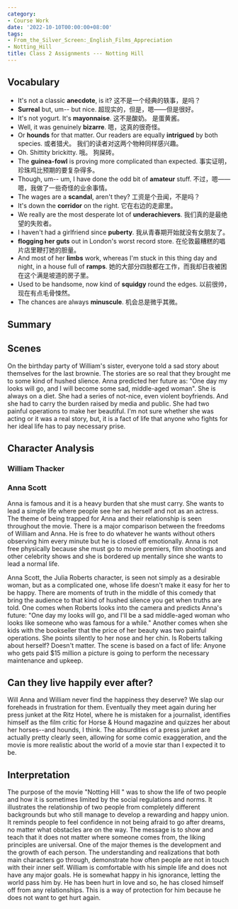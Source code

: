 ```yaml
---
category:
- Course Work
date: '2022-10-10T00:00:00+08:00'
tags:
- From_the_Silver_Screen:_English_Films_Appreciation
- Notting_Hill
title: Class 2 Assignments --- Notting Hill
---
```


## Vocabulary

- It's not a classic **anecdote**, is it? 这不是一个经典的轶事，是吗？
- **Surreal** but, um-- but nice. 超现实的，但是，嗯——但是很好。
- It's not yogurt. It's **mayonnaise**. 这不是酸奶。 是蛋黄酱。
- Well, it was genuinely **bizarre**. 嗯，这真的很奇怪。
- Or **hounds** for that matter. Our readers are equally **intrigued** by both species. 或者猎犬。 我们的读者对这两个物种同样感兴趣。
- Oh. Shittity brickitty. 哦。 狗屎砖。
- The **guinea-fowl** is proving more complicated than expected. 事实证明，珍珠鸡比预期的要复杂得多。
- Though, um-- um, I have done the odd bit of **amateur** stuff. 不过，嗯——嗯，我做了一些奇怪的业余事情。
- The wages are a **scandal**, aren't they? 工资是个丑闻，不是吗？
- It's down the **corridor** on the right. 它在右边的走廊里。
- We really are the most desperate lot of **underachievers**. 我们真的是最绝望的失败者。
- I haven't had a girlfriend since **puberty**. 我从青春期开始就没有女朋友了。
- **flogging her guts** out in London's worst record store. 在伦敦最糟糕的唱片店里鞭打她的胆量。
- And most of her **limbs** work, whereas I'm stuck in this thing day and night, in a house full of **ramps**. 她的大部分四肢都在工作，而我却日夜被困在这个满是坡道的房子里。
- Used to be handsome, now kind of **squidgy** round the edges. 以前很帅，现在有点毛骨悚然。
- The chances are always **minuscule**. 机会总是微乎其微。

## Summary

## Scenes

On the birthday party of William's sister, everyone told a sad story about themselves for the last brownie. The stories are so real that they brought me to some kind of hushed slience. Anna predicted her future as: "One day my looks will go, and I will become some sad, middle-aged woman". She is always on a diet. She had a series of not-nice, even violent boyfriends. And she had to carry the burden raised by media and public. She had two painful operations to make her beautiful. I'm not sure whether she was acting or it was a real story, but, it is a fact of life that anyone who fights for her ideal life has to pay necessary prise.

## Character Analysis

### William Thacker

### Anna Scott

Anna is famous and it is a heavy burden that she must carry. She wants to lead a simple life where people see her as herself and not as an actress. The theme of being trapped for Anna and their relationship is seen throughout the movie. There is a major comparison between the freedoms of William and Anna. He is free to do whatever he wants without others observing him every minute but he is closed off emotionally. Anna is not free physically because she must go to movie premiers, film shootings and other celebrity shows and she is bordered up mentally since she wants to lead a normal life.

Anna Scott, the Julia Roberts character, is seen not simply as a desirable woman, but as a complicated one, whose life doesn't make it easy for her to be happy. There are moments of truth in the middle of this comedy that bring the audience to that kind of hushed silence you get when truths are told. One comes when Roberts looks into the camera and predicts Anna's future: "One day my looks will go, and I'll be a sad middle-aged woman who looks like someone who was famous for a while." Another comes when she kids with the bookseller that the price of her beauty was two painful operations. She points silently to her nose and her chin. Is Roberts talking about herself? Doesn't matter. The scene is based on a fact of life: Anyone who gets paid $15 million a picture is going to perform the necessary maintenance and upkeep.

## Can they live happily ever after?

Will Anna and William never find the happiness they deserve? We slap our foreheads in frustration for them. Eventually they meet again during her press junket at the Ritz Hotel, where he is mistaken for a journalist, identifies himself as the film critic for Horse & Hound magazine and quizzes her about her horses--and hounds, I think. The absurdities of a press junket are actually pretty clearly seen, allowing for some comic exaggeration, and the movie is more realistic about the world of a movie star than I expected it to be.

## Interpretation

The purpose of the movie "Notting Hill " was to show the life of two people and how it is sometimes limited by the social regulations and norms. It illustrates the relationship of two people from completely different backgrounds but who still manage to develop a rewarding and happy union. It reminds people to feel confidence in not being afraid to go after dreams, no matter what obstacles are on the way. The message is to show and teach that it does not matter where someone comes from, the liking principles are universal. One of the major themes is the development and the growth of each person. The understanding and realizations that both main characters go through, demonstrate how often people are not in touch with their inner self. William is comfortable with his simple life and does not have any major goals. He is somewhat happy in his ignorance, letting the world pass him by. He has been hurt in love and so, he has closed himself off from any relationships. This is a way of protection for him because he does not want to get hurt again.
